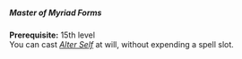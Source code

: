 ##### Master of Myriad Forms

**Prerequisite:**
15th level
\
You can cast _[<span class="spell">Alter Self</span>](#Alter_Self_alter_self)_ at will, without expending a spell slot.

